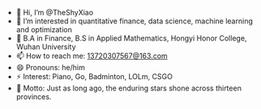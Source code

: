 - 👋 Hi, I’m @TheShyXiao
- 👀 I’m interested in quantitative finance, data science, machine learning and optimization
- 💞️ B.A in Finance, B.S in Applied Mathematics, Hongyi Honor College, Wuhan University
- 📫 How to reach me: 13720307567@163.com
- 😄 Pronouns: he/him
- ⚡ Interest: Piano, Go, Badminton, LOLm, CSGO 
- 🌱 Motto: Just as long ago, the enduring stars shone across thirteen provinces.
